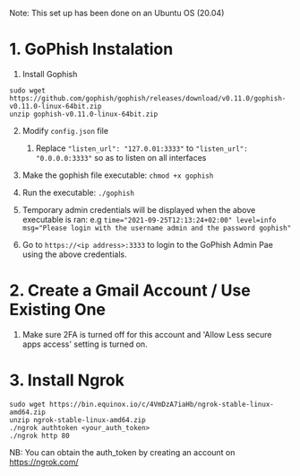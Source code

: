 Note: This set up has been done on an Ubuntu OS (20.04) 
# 1. GoPhish Instalation

1. Install Gophish
```
sudo wget https://github.com/gophish/gophish/releases/download/v0.11.0/gophish-v0.11.0-linux-64bit.zip
unzip gophish-v0.11.0-linux-64bit.zip
```

2. Modify `config.json` file
   1. Replace `"listen_url": "127.0.01:3333"` to `"listen_url": "0.0.0.0:3333"` so as to listen on all interfaces

3. Make the gophish file executable: `chmod +x gophish`

4. Run the executable: `./gophish`

5. Temporary admin credentials will be displayed when the above executable is ran: e.g `time="2021-09-25T12:13:24+02:00" level=info msg="Please login with the username admin and the password gophish"`

5. Go to `https://<ip address>:3333` to login to the GoPhish Admin Pae using the above credentials.

# 2. Create a Gmail Account / Use Existing One

1. Make sure 2FA is turned off for this account and 'Allow Less secure apps access' setting is turned on. 

# 3. Install Ngrok
```
sudo wget https://bin.equinox.io/c/4VmDzA7iaHb/ngrok-stable-linux-amd64.zip
unzip ngrok-stable-linux-amd64.zip
./ngrok authtoken <your_auth_token>
./ngrok http 80
```

NB: You can obtain the auth_token by creating an account on https://ngrok.com/